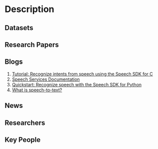 # Description
## Datasets
## Research Papers
## Blogs
1. [Tutorial: Recognize intents from speech using the Speech SDK for C](https://docs.microsoft.com/en-us/azure/cognitive-services/Speech-Service/how-to-recognize-intents-from-speech-csharp)
2. [Speech Services Documentation](https://docs.microsoft.com/en-us/azure/cognitive-services/Speech-Service/)
3. [Quickstart: Recognize speech with the Speech SDK for Python](https://docs.microsoft.com/en-us/azure/cognitive-services/Speech-Service/quickstart-python)
4. [What is speech-to-text?](https://docs.microsoft.com/en-us/azure/cognitive-services/speech-service/speech-to-text)
## News
## Researchers
## Key People
